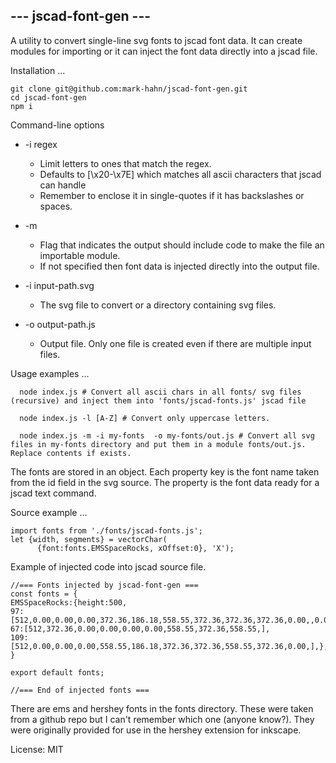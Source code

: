 ##  --- jscad-font-gen ---

A utility to convert single-line svg fonts to jscad font data. It can create modules for importing or it can inject the font data directly into a jscad file.

Installation ...
```
git clone git@github.com:mark-hahn/jscad-font-gen.git
cd jscad-font-gen
npm i
```

Command-line options
* -i regex  

  - Limit letters to ones that match the regex.
  - Defaults to [\\x20-\\x7E] which matches all ascii characters that jscad can handle
  - Remember to enclose it in single-quotes if it has backslashes or spaces.

* -m
  - Flag that indicates the output should include code to make the file an importable module.
  - If not specified then font data is injected directly into the output file.

* -i input-path.svg
  - The svg file to convert or a directory containing svg files.

* -o output-path.js
  - Output file.  Only one file is created even if there are multiple input files.

Usage examples ...
```
  node index.js # Convert all ascii chars in all fonts/ svg files (recursive) and inject them into 'fonts/jscad-fonts.js' jscad file

  node index.js -l [A-Z] # Convert only uppercase letters.

  node index.js -m -i my-fonts  -o my-fonts/out.js # Convert all svg files in my-fonts directory and put them in a module fonts/out.js.  Replace contents if exists.
```

The fonts are stored in an object.  Each property key is the font name taken from the id field in the svg source.  The property is the font data ready for a jscad text command.

Source example ...
```
import fonts from './fonts/jscad-fonts.js';
let {width, segments} = vectorChar(
      {font:fonts.EMSSpaceRocks, xOffset:0}, 'X');
```

Example of injected code into jscad source file.

```
//=== Fonts injected by jscad-font-gen ===
const fonts = {
EMSSpaceRocks:{height:500,
97:[512,0.00,0.00,0.00,372.36,186.18,558.55,372.36,372.36,372.36,0.00,,0.00,186.18,372.36,186.18,],
67:[512,372.36,0.00,0.00,0.00,0.00,558.55,372.36,558.55,],
109:[512,0.00,0.00,0.00,558.55,186.18,372.36,372.36,558.55,372.36,0.00,],},
}

export default fonts;

//=== End of injected fonts ===
```

There are ems and hershey fonts in the fonts directory.  These were taken from a github repo but I can't remember which one (anyone know?).  They were originally provided for use in the hershey extension for inkscape.

License: MIT
